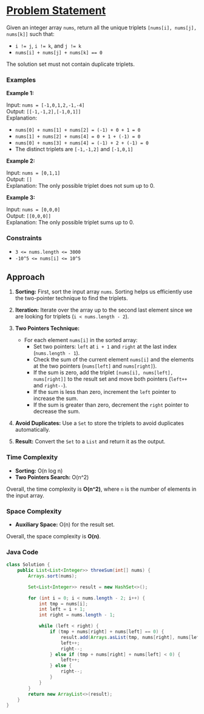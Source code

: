 # [Problem Statement](https://leetcode.com/problems/3sum/)

Given an integer array `nums`, return all the unique triplets `[nums[i], nums[j], nums[k]]` such that:
- `i != j`, `i != k`, and `j != k`
- `nums[i] + nums[j] + nums[k] == 0`

The solution set must not contain duplicate triplets.

### Examples

**Example 1:**

Input: `nums = [-1,0,1,2,-1,-4]`  
Output: `[[-1,-1,2],[-1,0,1]]`  
Explanation: 
- `nums[0] + nums[1] + nums[2] = (-1) + 0 + 1 = 0`
- `nums[1] + nums[2] + nums[4] = 0 + 1 + (-1) = 0`
- `nums[0] + nums[3] + nums[4] = (-1) + 2 + (-1) = 0`
- The distinct triplets are `[-1,-1,2]` and `[-1,0,1]`

**Example 2:**

Input: `nums = [0,1,1]`  
Output: `[]`  
Explanation: The only possible triplet does not sum up to 0.

**Example 3:**

Input: `nums = [0,0,0]`  
Output: `[[0,0,0]]`  
Explanation: The only possible triplet sums up to 0.

### Constraints

- `3 <= nums.length <= 3000`
- `-10^5 <= nums[i] <= 10^5`

## Approach

1. **Sorting:** First, sort the input array `nums`. Sorting helps us efficiently use the two-pointer technique to find the triplets.

2. **Iteration:** Iterate over the array up to the second last element since we are looking for triplets (`i < nums.length - 2`).

3. **Two Pointers Technique:**
   - For each element `nums[i]` in the sorted array:
     - Set two pointers: `left` at `i + 1` and `right` at the last index (`nums.length - 1`).
     - Check the sum of the current element `nums[i]` and the elements at the two pointers (`nums[left]` and `nums[right]`).
     - If the sum is zero, add the triplet `[nums[i], nums[left], nums[right]]` to the result set and move both pointers (`left++` and `right--`).
     - If the sum is less than zero, increment the `left` pointer to increase the sum.
     - If the sum is greater than zero, decrement the `right` pointer to decrease the sum.

4. **Avoid Duplicates:** Use a `Set` to store the triplets to avoid duplicates automatically.

5. **Result:** Convert the `Set` to a `List` and return it as the output.

### Time Complexity

- **Sorting:** O(n log n)
- **Two Pointers Search:** O(n^2)

Overall, the time complexity is **O(n^2)**, where `n` is the number of elements in the input array.

### Space Complexity

- **Auxiliary Space:** O(n) for the result set.

Overall, the space complexity is **O(n)**.

### Java Code

```java
class Solution {
    public List<List<Integer>> threeSum(int[] nums) {
        Arrays.sort(nums);

        Set<List<Integer>> result = new HashSet<>();

        for (int i = 0; i < nums.length - 2; i++) {
            int tmp = nums[i];
            int left = i + 1;
            int right = nums.length - 1;

            while (left < right) {
                if (tmp + nums[right] + nums[left] == 0) {
                    result.add(Arrays.asList(tmp, nums[right], nums[left]));
                    left++;
                    right--;
                } else if (tmp + nums[right] + nums[left] < 0) {
                    left++;
                } else {
                    right--;
                }
            }
        }
        return new ArrayList<>(result);
    }
}
```

